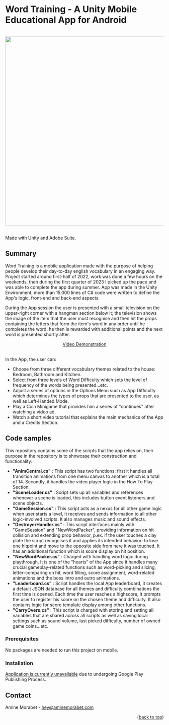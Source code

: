 <a name="readme-top"></a>
# Word Training - A Unity Mobile Educational App for Android

</br>
<div align="center">
<img src="https://github.com/A-Morabet/word-training/blob/main/02-screenshot.png" width="600"/>
</div>
</br>

Made with Unity and Adobe Suite.

## Summary

Word Training is a mobile application made with the purpose of helping people develop their day-to-day english vocabulary in an engaging way.
Project started around first-half of 2022, work was done a few hours on the weekends, then during the first quarter of 2023 I picked up the pace
and was able to complete the app during summer.
App was made in the Unity Environment, more than 15.000 lines of C# code were written to define the App's logic, front-end and back-end aspects.

During the App session the user is presented with a small television on the upper-right corner with a hangman section below it; the television shows
the image of the item that the user must recognise and then hit the props containing the letters that form the item's word in any order until 
he completes the word, he then is rewarded with additional points and the next word is presented shortly after.</br><div align="middle"><a href="https://aminemorabet.com/vids/portfolio-02.mp4#t=0.1" target="__blank" align="middle">Video Demonstration</a></div></br>

In the App, the user can:

- Choose from three different vocabulary themes related to the house: Bedroom, Bathroom and Kitchen.
- Select from three levels of Word Difficulty which sets the level of frequency of the words being presented...etc.
- Adjust a series of options in the Options Menu such as App Difficulty which determines the types of props that are presented to the user, as well as Left-Handed Mode.
- Play a Coin Minigame that provides him a series of "continues" after watching a video ad.
- Watch a short video tutorial that explains the main mechanics of the App and a Credits Section.

## Code samples

This repository contains some of the scripts that the app relies on, their purpose in the repository is to showcase their construction and functionality:

* <b>"AnimCentral.cs"</b> : This script has two functions: first it handles all transition animations from one menu canvas to another which is a total of 14. Secondly, it handles the video player logic in the How To Play Section.
* <b>"SceneLoader.cs"</b> : Script sets up all variables and references whenever a scene is loaded, this includes button event listeners and scene objects.
* <b>"GameSession.cs"</b> : This script acts as a nexus for all other game logic when user starts a level, it receives and sends information to all other logic-involved scripts. It also manages music and sound effects.
* <b>"DestroyerHandler.cs"</b> : This script interfaces mainly with "GameSession" and "NewWordPacker", providing information on hit collision and extending prop behavior, p.ex. if the user touches a clay plate the script recognises it and applies its intended behavior: to lose one hitpoint and move to the opposite side from here it was touched. It has an additional function which is score display on hit position.
* <b>"NewWordPacker.cs"</b> : Charged with handling word logic during playthrough. It is one of the "hearts" of the App since it handles many crucial gameplay-related functions such as word-picking and slicing, letter-comparing on hit, word filling, score assignment, word-related animations and the boss intro and outro animations.
* <b>"Leaderboard.cs"</b> : Script handles the local App leaderboard, it creates a default JSON database for all themes and difficulty combinations the first time is opened. Each time the user reaches a highscore, it prompts the user to register his score on the chosen theme and difficulty. It also contains logic for score template display among other functions.
* <b>"CarryOvers.cs"</b> : This script is charged with storing and setting all variables that are shared across all scripts as well as saving local settings such as sound volume, last picked difficulty, number of owned game coins...etc.

### Prerequisites

No packages are needed to run this project on mobile.

### Installation

<ins>Application is currently unavailable</ins> due to undergoing Google Play Publishing Process.

## Contact

Amine Morabet - hey@aminemorabet.com

<p align="right">(<a href="#readme-top">back to top</a>)</p>


